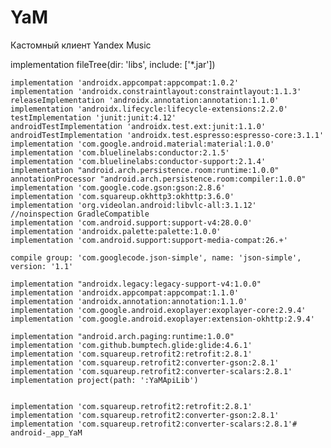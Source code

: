 # YaM
Кастомный клиент Yandex Music

 implementation fileTree(dir: 'libs', include: ['*.jar'])

    implementation 'androidx.appcompat:appcompat:1.0.2'
    implementation 'androidx.constraintlayout:constraintlayout:1.1.3'
    releaseImplementation 'androidx.annotation:annotation:1.1.0'
    implementation 'androidx.lifecycle:lifecycle-extensions:2.2.0'
    testImplementation 'junit:junit:4.12'
    androidTestImplementation 'androidx.test.ext:junit:1.1.0'
    androidTestImplementation 'androidx.test.espresso:espresso-core:3.1.1'
    implementation 'com.google.android.material:material:1.0.0'
    implementation 'com.bluelinelabs:conductor:2.1.5'
    implementation 'com.bluelinelabs:conductor-support:2.1.4'
    implementation "android.arch.persistence.room:runtime:1.0.0"
    annotationProcessor "android.arch.persistence.room:compiler:1.0.0"
    implementation 'com.google.code.gson:gson:2.8.6'
    implementation 'com.squareup.okhttp3:okhttp:3.6.0'
    implementation 'org.videolan.android:libvlc-all:3.1.12'
    //noinspection GradleCompatible
    implementation 'com.android.support:support-v4:28.0.0'
    implementation 'androidx.palette:palette:1.0.0'
    implementation 'com.android.support:support-media-compat:26.+'

    compile group: 'com.googlecode.json-simple', name: 'json-simple', version: '1.1'

    implementation "androidx.legacy:legacy-support-v4:1.0.0"
    implementation 'androidx.appcompat:appcompat:1.1.0'
    implementation 'androidx.annotation:annotation:1.1.0'
    implementation 'com.google.android.exoplayer:exoplayer-core:2.9.4'
    implementation 'com.google.android.exoplayer:extension-okhttp:2.9.4'

    implementation "android.arch.paging:runtime:1.0.0"
    implementation 'com.github.bumptech.glide:glide:4.6.1'
    implementation 'com.squareup.retrofit2:retrofit:2.8.1'
    implementation 'com.squareup.retrofit2:converter-gson:2.8.1'
    implementation 'com.squareup.retrofit2:converter-scalars:2.8.1'
    implementation project(path: ':YaMApiLib')

    
    implementation 'com.squareup.retrofit2:retrofit:2.8.1'
    implementation 'com.squareup.retrofit2:converter-gson:2.8.1'
    implementation 'com.squareup.retrofit2:converter-scalars:2.8.1'# android-_app_YaM
